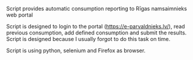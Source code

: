 
Script provides automatic consumption reporting to Rīgas namsaimnieks web portal

Script is designed to login to the portal (https://e-parvaldnieks.lv/), read previous consumption, add defined consumption and submit the results.
Script is designed because I usually forgot to do this task on time.

Script is using python, selenium and Firefox as browser.
